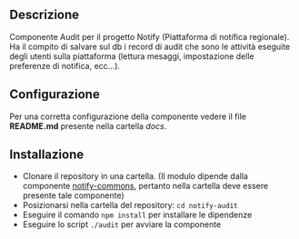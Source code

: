 ## Descrizione

Componente Audit per il progetto Notify (Piattaforma di notifica regionale). Ha il compito di salvare sul db i record di audit che sono le attività eseguite degli utenti sulla piattaforma (lettura mesaggi, impostazione delle preferenze di notifica, ecc...).

## Configurazione

Per una corretta configurazione della componente vedere il file **README.md** presente nella cartella *docs*.

## Installazione

* Clonare il repository in una cartella. (Il modulo dipende dalla componente [notify-commons](https://github.com/csipiemonte/notify-commons), pertanto nella cartella deve essere presente tale componente)
* Posizionarsi nella cartella del repository: `cd notify-audit`
* Eseguire il comando `npm install` per installare le dipendenze
* Eseguire lo script `./audit` per avviare la componente
